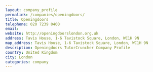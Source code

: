 ```yaml
---
layout: company_profile
permalink: /companies/openingdoors/
title: Openingdoors
telephone: 020 7239 0400
email: 
website: http://openingdoorslondon.org.uk
address: Tavis House, 1-6 Tavistock Square, London, WC1H 9N
map_address: Tavis House, 1-6 Tavistock Square, London, WC1H 9N
description: Openingdoors TutorCruncher Company Profile
country: United Kingdom
city: London
categories: company
---
```


